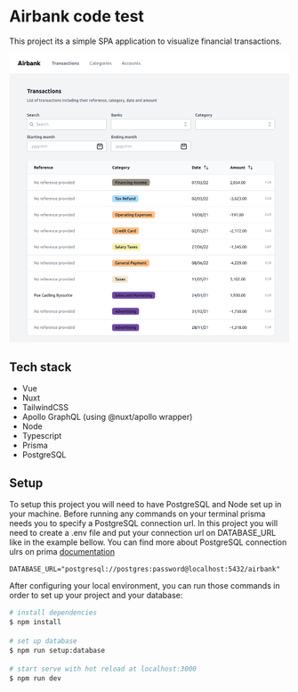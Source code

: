 # Airbank code test

This project its a simple SPA application to visualize financial transactions.

![Airbank Project](static/airbank.png)

## Tech stack

- Vue
- Nuxt
- TailwindCSS
- Apollo GraphQL (using @nuxt/apollo wrapper)
- Node
- Typescript
- Prisma
- PostgreSQL

## Setup

To setup this project you will need to have PostgreSQL and Node set up
in your machine. Before running any commands on your terminal prisma
needs you to specify a PostgreSQL connection url. In this project you will need to
create a .env file and put your connection url on DATABASE_URL like in
the example bellow. You can find more about PostgreSQL connection ulrs on prima [documentation](https://nuxtjs.org/docs/2.x/directory-structure/components)

```
DATABASE_URL="postgresql://postgres:password@localhost:5432/airbank"
```

After configuring your local environment, you can run those commands in order to set up your project and your database:

```bash
# install dependencies
$ npm install

# set up database
$ npm run setup:database

# start serve with hot reload at localhost:3000
$ npm run dev
```
